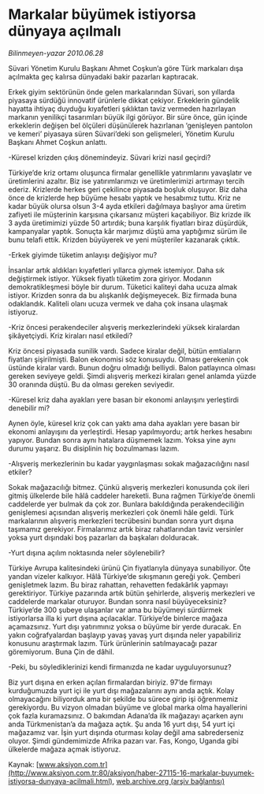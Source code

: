 # Markalar büyümek istiyorsa dünyaya açılmalı

*Bilinmeyen-yazar 2010.06.28*

<font class="agenda2NewsSpot">
 Süvari Yönetim Kurulu Başkanı Ahmet Coşkun’a göre Türk markaları dışa açılmakta geç kalırsa dünyadaki bakir pazarları kaptıracak.
</font>
<font class="newsDetail">
 <p>
  <p class="MsoNormal">
   Erkek giyim sektörünün önde gelen markalarından Süvari, son yıllarda piyasaya sürdüğü innovatif ürünlerle dikkat çekiyor. Erkeklerin gündelik hayatta ihtiyaç duyduğu kıyafetleri şıklıktan taviz vermeden hazırlayan markanın yenilikçi tasarımları büyük ilgi görüyor. Bir süre önce, gün içinde erkeklerin değişen bel ölçüleri düşünülerek hazırlanan ‘genişleyen pantolon ve kemeri’ piyasaya süren Süvari’deki son gelişmeleri, Yönetim Kurulu Başkanı Ahmet Coşkun anlattı.
  </p>
  <p class="MsoNormal">
   -Küresel krizden çıkış dönemindeyiz. Süvari krizi nasıl geçirdi?
  </p>
  <p class="MsoNormal">
   Türkiye’de kriz ortamı oluşunca firmalar genellikle yatırımlarını yavaşlatır ve üretimlerini azaltır. Biz ise yatırımlarımızı ve üretimlerimizi artırmayı tercih ederiz. Krizlerde herkes geri çekilince piyasada boşluk oluşuyor. Biz daha önce de krizlerde hep büyüme hesabı yaptık ve hesabımız tuttu. Kriz ne kadar büyük olursa olsun 3-4 ayda etkileri dağılmaya başlıyor ama üretim zafiyeti ile müşterinin karşısına çıkarsanız müşteri kaçabiliyor. Biz krizde ilk 3 ayda üretimimizi yüzde 50 artırdık; buna karşılık fiyatları biraz düşürdük, kampanyalar yaptık. Sonuçta kâr marjımız düştü ama yaptığımız sürüm ile bunu telafi ettik. Krizden büyüyerek ve yeni müşteriler kazanarak çıktık.
  </p>
  <p class="MsoNormal">
   -Erkek giyimde tüketim anlayışı değişiyor mu?
   <span>
   </span>
  </p>
  <p class="MsoNormal">
   İnsanlar artık aldıkları kıyafetleri yıllarca giymek istemiyor. Daha sık değiştirmek istiyor. Yüksek fiyatlı tüketim zora giriyor. Modanın demokratikleşmesi böyle bir durum. Tüketici kaliteyi daha ucuza almak istiyor. Krizden sonra da bu alışkanlık değişmeyecek. Biz firmada buna odaklandık. Kaliteli olanı ucuza vermek ve daha çok insana ulaşmak istiyoruz.
  </p>
  <p class="MsoNormal">
   -Kriz öncesi perakendeciler alışveriş merkezlerindeki yüksek kiralardan şikâyetçiydi. Kriz kiraları nasıl etkiledi?
  </p>
  <p class="MsoNormal">
   Kriz öncesi piyasada sunilik vardı. Sadece kiralar değil, bütün emtiaların fiyatları şişirilmişti. Balon ekonomisi söz konusuydu. Olması gerekenin çok üstünde kiralar vardı. Bunun doğru olmadığı belliydi. Balon patlayınca olması gereken seviyeye geldi. Şimdi alışveriş merkezi kiraları genel anlamda yüzde 30 oranında düştü. Bu da olması gereken seviyedir.
  </p>
  <p class="MsoNormal">
   -Küresel kriz daha ayakları yere basan bir ekonomi anlayışını yerleştirdi denebilir mi?
  </p>
  <p class="MsoNormal">
   Aynen öyle, küresel kriz çok can yaktı ama daha ayakları yere basan bir ekonomi anlayışını da yerleştirdi. Hesap yapılmıyordu; artık herkes hesabını yapıyor. Bundan sonra aynı hatalara düşmemek lazım. Yoksa yine aynı durumu yaşarız. Bu disiplinin hiç bozulmaması lazım.
   <span>
   </span>
  </p>
  <p class="MsoNormal">
   -Alışveriş merkezlerinin bu kadar yaygınlaşması sokak mağazacılığını nasıl etkiler?
  </p>
  <p class="MsoNormal">
   Sokak mağazacılığı bitmez. Çünkü alışveriş merkezleri konusunda çok ileri gitmiş ülkelerde bile hâlâ caddeler hareketli. Buna rağmen Türkiye’de önemli caddelerde yer bulmak da çok zor. Bunlara bakıldığında perakendeciliğin genişlemesi açısından alışveriş merkezleri çok önemli hâle geldi. Türk markalarının alışveriş merkezleri tecrübesini bundan sonra yurt dışına taşımamız gerekiyor. Firmalarımız artık biraz rahatlarından taviz versinler yoksa yurt dışındaki boş pazarları da başkaları dolduracak.
  </p>
  <p class="MsoNormal">
   -Yurt dışına açılım noktasında neler söylenebilir?
  </p>
  <p class="MsoNormal">
   Türkiye Avrupa kalitesindeki ürünü Çin fiyatlarıyla dünyaya sunabiliyor. Öte yandan vizeler kalkıyor. Hâlâ Türkiye’de sıkışmanın gereği yok. Çemberi genişletmek lazım. Bu biraz rahattan, rehavetten fedakârlık yapmayı gerektiriyor. Türkiye pazarında artık bütün şehirlerde, alışveriş merkezleri ve caddelerde markalar oturuyor. Bundan sonra nasıl büyüyeceksiniz? Türkiye’de 300 şubeye ulaşanlar var ama bu büyümeyi sürdürmek istiyorlarsa illa ki yurt dışına açılacaklar. Türkiye’de binlerce mağaza açamazsınız. Yurt dışı yatırımınız yoksa o büyüme bir yerde duracak. En yakın coğrafyalardan başlayıp yavaş yavaş yurt dışında neler yapabiliriz konusunu araştırmak lazım. Türk ürünlerinin satılmayacağı pazar göremiyorum. Buna Çin de dâhil.
  </p>
  <p class="MsoNormal">
   -Peki, bu söylediklerinizi kendi firmanızda ne kadar uyguluyorsunuz?
  </p>
  <p class="MsoNormal">
   Biz yurt dışına en erken açılan firmalardan biriyiz. 97’de firmayı kurduğumuzda yurt içi ile yurt dışı mağazalarını aynı anda açtık. Kolay olmayacağını biliyorduk ama bir şekilde bu sürece girip işi öğrenmemiz gerekiyordu. Bu vizyon olmadan büyüme ve global marka olma hayallerini çok fazla kuramazsınız. O bakımdan Adana’da ilk mağazayı açarken aynı anda Türkmenistan’a da mağaza açtık. Şu anda 16 yurt dışı, 54 yurt içi mağazamız var. İşin yurt dışında oturması kolay değil ama sabrederseniz oluyor. Şimdi gündemimizde Afrika pazarı var. Fas, Kongo, Uganda gibi ülkelerde mağaza açmak istiyoruz.
  </p>
 </p>
</font>

Kaynak: [www.aksiyon.com.tr](http://www.aksiyon.com.tr:80/aksiyon/haber-27115-16-markalar-buyumek-istiyorsa-dunyaya-acilmali.html), [web.archive.org (arşiv bağlantısı)](http://web.archive.org/web/20100708231410/http://www.aksiyon.com.tr:80/aksiyon/haber-27115-16-markalar-buyumek-istiyorsa-dunyaya-acilmali.html)
